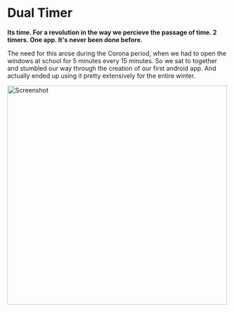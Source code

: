 # Dual Timer
**Its time. For a revolution in the way we percieve the passage of time. 2 timers. One app. It's never been done before.**

The need for this arose during the Corona period, when we had to open the windows at school for 5 minutes every 15 minutes. So we sat to together and stumbled our way through the creation of our first android app. And actually ended up using it pretty extensively for the entire winter.

 <img height="500" alt="Screenshot" src="https://github.com/user-attachments/assets/08b5d780-72a2-4ac3-a8d7-805fe1fac51f" />
